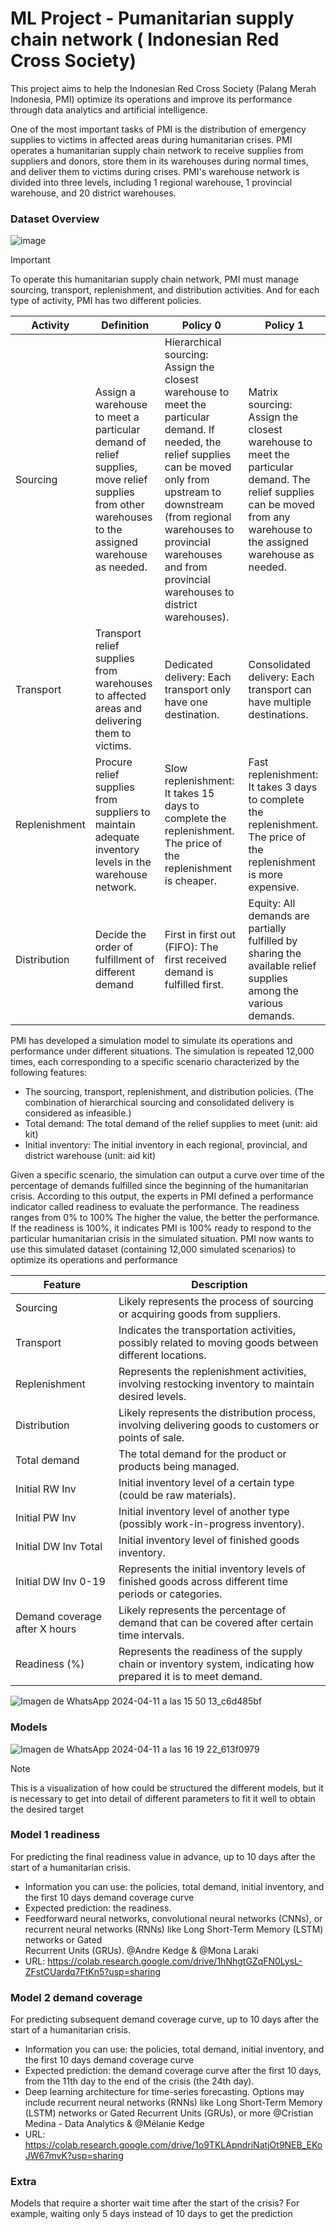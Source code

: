 # ML Project  - Pumanitarian supply chain network ( Indonesian Red Cross Society)

This project aims to help the Indonesian Red Cross Society (Palang Merah Indonesia, PMI) optimize its operations and improve its performance through data analytics and artificial intelligence.

One of the most important tasks of PMI is the distribution of emergency supplies to victims in affected areas during humanitarian crises. PMI operates a humanitarian supply chain network to receive supplies from suppliers and donors, store them in its warehouses during normal times, and deliver them to victims during crises. PMI's warehouse network is divided into three levels, including 1 regional warehouse, 1 provincial warehouse, and 20 district warehouses.

### Dataset Overview

![image](https://github.com/Jhonnatan7br/ML-Project--Humanitarian-supply-chain-network---Indonesian-Red-Cross-Society-/assets/104907786/b85b83ed-1f0d-40f9-82e4-c5d408f77744)

>[!IMPORTANT]
>To operate this humanitarian supply chain network, PMI must manage sourcing, transport, replenishment, and 
distribution activities. And for each type of activity, PMI has two different policies.

| Activity    | Definition                                                                            | Policy 0                                                      | Policy 1                                                    |
|-------------|--------------------------------------------------------------------------------------|---------------------------------------------------------------|-------------------------------------------------------------|
| Sourcing    | Assign a warehouse to meet a particular demand of relief supplies, move relief supplies from other warehouses to the assigned warehouse as needed. | Hierarchical sourcing: Assign the closest warehouse to meet the particular demand. If needed, the relief supplies can be moved only from upstream to downstream (from regional warehouses to provincial warehouses and from provincial warehouses to district warehouses). | Matrix sourcing: Assign the closest warehouse to meet the particular demand. The relief supplies can be moved from any warehouse to the assigned warehouse as needed. |
| Transport   | Transport relief supplies from warehouses to affected areas and delivering them to victims. | Dedicated delivery: Each transport only have one destination. | Consolidated delivery: Each transport can have multiple destinations. |
| Replenishment | Procure relief supplies from suppliers to maintain adequate inventory levels in the warehouse network. | Slow replenishment: It takes 15 days to complete the replenishment. The price of the replenishment is cheaper. | Fast replenishment: It takes 3 days to complete the replenishment. The price of the replenishment is more expensive. |
| Distribution | Decide the order of fulfillment of different demand                                     | First in first out (FIFO): The first received demand is fulfilled first. | Equity: All demands are partially fulfilled by sharing the available relief supplies among the various demands. |


PMI has developed a simulation model to simulate its operations and performance under different situations. The simulation is repeated 12,000 times, each corresponding to a specific scenario characterized by the following features:

- The sourcing, transport, replenishment, and distribution policies. (The combination of hierarchical sourcing and consolidated delivery is considered as infeasible.)
- Total demand: The total demand of the relief supplies to meet (unit: aid kit)
- Initial inventory: The initial inventory in each regional, provincial, and district warehouse (unit: aid kit)

Given a specific scenario, the simulation can output a curve over time of the percentage of demands fulfilled since the beginning of the humanitarian crisis. According to this output, the experts in PMI defined a performance indicator called readiness to evaluate the performance. The readiness ranges from 0% to 100% The higher the value, the better the performance. If the readiness is 100%, it indicates PMI is 100% ready to respond to the particular humanitarian crisis in the simulated situation.
PMI now wants to use this simulated dataset (containing 12,000 simulated scenarios) to optimize its operations and performance

| Feature                  | Description                                                                                           |
|--------------------------|-------------------------------------------------------------------------------------------------------|
| Sourcing                 | Likely represents the process of sourcing or acquiring goods from suppliers.                          |
| Transport                | Indicates the transportation activities, possibly related to moving goods between different locations.|
| Replenishment            | Represents the replenishment activities, involving restocking inventory to maintain desired levels.   |
| Distribution             | Likely represents the distribution process, involving delivering goods to customers or points of sale.|
| Total demand             | The total demand for the product or products being managed.                                           |
| Initial RW Inv           | Initial inventory level of a certain type (could be raw materials).                                   |
| Initial PW Inv           | Initial inventory level of another type (possibly work-in-progress inventory).                         |
| Initial DW Inv Total     | Initial inventory level of finished goods inventory.                                                  |
| Initial DW Inv 0-19      | Represents the initial inventory levels of finished goods across different time periods or categories.|
| Demand coverage after X hours | Likely represents the percentage of demand that can be covered after certain time intervals.         |
| Readiness (%)            | Represents the readiness of the supply chain or inventory system, indicating how prepared it is to meet demand. |

![Imagen de WhatsApp 2024-04-11 a las 15 50 13_c6d485bf](https://github.com/Jhonnatan7br/ML-Project--Humanitarian-supply-chain-network---Indonesian-Red-Cross-Society-/assets/104907786/c72b64c0-dceb-413d-867a-20a2ddcd3df7)

### Models

![Imagen de WhatsApp 2024-04-11 a las 16 19 22_613f0979](https://github.com/Jhonnatan7br/ML-Project--Humanitarian-supply-chain-network---Indonesian-Red-Cross-Society-/assets/104907786/a325e6d0-77dd-45b3-8db9-a581d446ee44)

>[!NOTE]
>This is a visualization of how could be structured the different models, but it is necessary to get into detail of different parameters to fit it well to obtain the desired target

### Model 1 readiness
For predicting the final readiness value in advance, up to 10 days after the start of a humanitarian crisis.
  - Information you can use: the policies, total demand, initial inventory, and the first 10 days demand coverage curve
  - Expected prediction: the readiness.
  - Feedforward neural networks, convolutional neural networks (CNNs), or recurrent neural networks (RNNs) like Long Short-Term Memory (LSTM) networks or Gated     
  Recurrent Units (GRUs). @Andre Kedge & @Mona Laraki 
  - URL: https://colab.research.google.com/drive/1hNhgtGZqFN0LysL-ZFstCUardq7FtKn5?usp=sharing 

### Model 2 demand coverage
For predicting subsequent demand coverage curve, up to 10 days after the start of a humanitarian crisis.
  - Information you can use: the policies, total demand, initial inventory, and the first 10 days demand coverage curve
  - Expected prediction: the demand coverage curve after the first 10 days, from the 11th day to the end of the crisis (the 24th day).
  - Deep learning architecture for time-series forecasting. Options may include recurrent neural networks (RNNs) like Long Short-Term Memory (LSTM) networks or Gated   Recurrent Units (GRUs), or more @Cristian Medina - Data Analytics  & @Mélanie Kedge 
  - URL: https://colab.research.google.com/drive/1o9TKLApndriNatjOt9NEB_EKoJW67mvK?usp=sharing 

### Extra
Models that require a shorter wait time after the start of the crisis? For example, waiting only 5 days instead of 10 days to get the prediction
